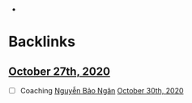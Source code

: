 - 

# Backlinks
## [October 27th, 2020](<October 27th, 2020.md>)
- [ ] Coaching [Nguyễn Bảo Ngân](<Nguyễn Bảo Ngân.md>) [October 30th, 2020](<October 30th, 2020.md>)

